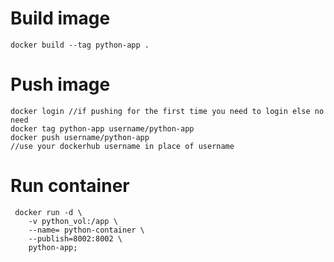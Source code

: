 # Build image
```
docker build --tag python-app .
```
# Push image
```
docker login //if pushing for the first time you need to login else no need
docker tag python-app username/python-app
docker push username/python-app
//use your dockerhub username in place of username
```

# Run container
```
 docker run -d \
    -v python_vol:/app \
    --name= python-container \
    --publish=8002:8002 \
    python-app;
```
